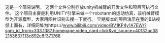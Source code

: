 这是一个简易说明。
这两个文件分别存放unity机械臂的开发文件和项目可执行文件。
这个项目主要是利用UNITY引擎来做一个robotarm的运动仿真，该机械臂模型为开源模型，大家用图片识别去搜一下就行。
早期版本的项目演示在我的B站视频上面有，详细网址为https://www.bilibili.com/video/BV1KP4y1A7EW/?spm_id_from=333.1387.homepage.video_card.click&vd_source=40f32ac382153637113c892e6f371768
